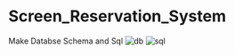 # Screen_Reservation_System
Make Databse Schema and Sql
![db](https://github.com/KYEONGJUN-LEE/Screen_Reservation_System/assets/113089467/512d0da7-5b3e-464d-8d08-f5f3673686d7)
![sql](https://github.com/KYEONGJUN-LEE/Screen_Reservation_System/assets/113089467/cbed3ee1-4513-4bb2-a898-930bd3bfb5a8)
